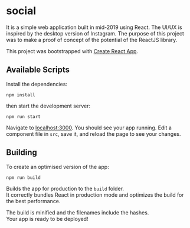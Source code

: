 # social

It is a simple web application built in mid-2019 using React. The UI/UX is inspired by the desktop version of Instagram. The purpose of this project was to make a proof of concept of the potential of the ReactJS library.

This project was bootstrapped with [Create React App](https://github.com/facebook/create-react-app).

## Available Scripts

Install the dependencies:

```
npm install
```

then start the development server:

```
npm run start
```

Navigate to [localhost:3000](http://localhost:3000). You should see your app running. Edit a component file in `src`, save it, and reload the page to see your changes.

## Building

To create an optimised version of the app:

```
npm run build
```

Builds the app for production to the `build` folder.<br />
It correctly bundles React in production mode and optimizes the build for the best performance.

The build is minified and the filenames include the hashes.<br />
Your app is ready to be deployed!
